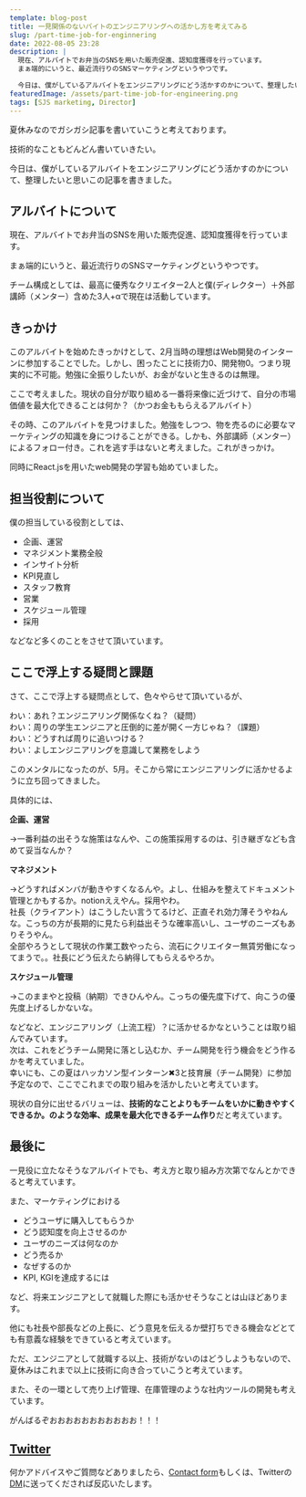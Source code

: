 ```yaml
---
template: blog-post
title: 一見関係のないバイトのエンジニアリングへの活かし方を考えてみる
slug: /part-time-job-for-enginnering
date: 2022-08-05 23:28
description: |
  現在、アルバイトでお弁当のSNSを用いた販売促進、認知度獲得を行っています。
  まぁ端的にいうと、最近流行りのSNSマーケティングというやつです。

  今日は、僕がしているアルバイトをエンジニアリングにどう活かすのかについて、整理したいと思いこの記事を書きました。
featuredImage: /assets/part-time-job-for-engineering.png
tags: [SJS marketing, Director]
---
```

夏休みなのでガシガシ記事を書いていこうと考えております。

技術的なこともどんどん書いていきたい。

今日は、僕がしているアルバイトをエンジニアリングにどう活かすのかについて、整理したいと思いこの記事を書きました。

## アルバイトについて

現在、アルバイトでお弁当のSNSを用いた販売促進、認知度獲得を行っています。

まぁ端的にいうと、最近流行りのSNSマーケティングというやつです。

チーム構成としては、最高に優秀なクリエイター2人と僕(ディレクター）＋外部講師（メンター）含めた3人+αで現在は活動しています。

## きっかけ

このアルバイトを始めたきっかけとして、2月当時の理想はWeb開発のインターンに参加することでした。しかし、困ったことに技術力0、開発物0。つまり現実的に不可能。勉強に全振りしたいが、お金がないと生きるのは無理。

ここで考えました。現状の自分が取り組める一番将来像に近づけて、自分の市場価値を最大化できることは何か？（かつお金ももらえるアルバイト）

その時、このアルバイトを見つけました。勉強をしつつ、物を売るのに必要なマーケティングの知識を身につけることができる。しかも、外部講師（メンター）によるフォロー付き。これを逃す手はないと考えました。これがきっかけ。

同時にReact.jsを用いたweb開発の学習も始めていました。

## 担当役割について

僕の担当している役割としては、

* 企画、運営
* マネジメント業務全般
* インサイト分析
* KPI見直し
* スタッフ教育
* 営業
* スケジュール管理
* 採用

などなど多くのことをさせて頂いています。

## ここで浮上する疑問と課題

さて、ここで浮上する疑問点として、色々やらせて頂いているが、

わい：あれ？エンジニアリング関係なくね？（疑問）<br/>
わい：周りの学生エンジニアと圧倒的に差が開く一方じゃね？（課題）<br/>
わい：どうすれば周りに追いつける？<br/>
わい：よしエンジニアリングを意識して業務をしよう

このメンタルになったのが、5月。そこから常にエンジニアリングに活かせるように立ち回ってきました。

具体的には、

**企画、運営**

→一番利益の出そうな施策はなんや、この施策採用するのは、引き継ぎなども含めて妥当なんか？

**マネジメント**

→どうすればメンバが動きやすくなるんや。よし、仕組みを整えてドキュメント管理とかもするか。notionええやん。採用やわ。
<br/>社長（クライアント）はこうしたい言うてるけど、正直それ効力薄そうやねんな。こっちの方が長期的に見たら利益出そうな確率高いし、ユーザのニーズもありそうやん。<br/>全部やろうとして現状の作業工数やったら、流石にクリエイター無賃労働になってまうで。。社長にどう伝えたら納得してもらえるやろか。

**スケジュール管理**

→このままやと投稿（納期）できひんやん。こっちの優先度下げて、向こうの優先度上げるしかないな。

などなど、エンジニアリング（上流工程）？に活かせるかなということは取り組んでみています。<br/>
次は、これをどうチーム開発に落とし込むか、チーム開発を行う機会をどう作るかを考えていました。<br/>
幸いにも、この夏はハッカソン型インターン✖︎3と技育展（チーム開発）に参加予定なので、ここでこれまでの取り組みを活かしたいと考えています。

現状の自分に出せるバリューは、**技術的なことよりもチームをいかに動きやすくできるか。のような効率、成果を最大化できるチーム作り**だと考えています。

## 最後に

一見役に立たなそうなアルバイトでも、考え方と取り組み方次第でなんとかできると考えています。

また、マーケティングにおける

* どうユーザに購入してもらうか
* どう認知度を向上させるのか
* ユーザのニーズは何なのか
* どう売るか
* なぜするのか
* KPI, KGIを達成するには

など、将来エンジニアとして就職した際にも活かせそうなことは山ほどあります。

他にも社長や部長などの上長に、どう意見を伝えるか壁打ちできる機会などとても有意義な経験をできていると考えています。

ただ、エンジニアとして就職する以上、技術がないのはどうしようもないので、夏休みはこれまで以上に技術に向き合っていこうと考えています。

また、その一環として売り上げ管理、在庫管理のような社内ツールの開発も考えています。

がんばるぞおおおおおおおおおおお！！！

## [Twitter](https://twitter.com/kitsune_yk)

何かアドバイスやご質問などありましたら、[Contact form](https://www.kitsune-blog.tokyo/contact)もしくは、Twitterの[DM](https://twitter.com/kitsune_yk)に送ってくだされば反応いたします。